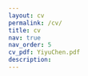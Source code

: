 ```yaml
---
layout: cv
permalink: /cv/
title: cv
nav: true
nav_order: 5
cv_pdf: YiyuChen.pdf
description: 
---
```

